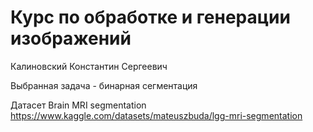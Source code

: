 # Курс по обработке и генерации изображений

Калиновский Константин Сергеевич

Выбранная задача - бинарная сегментация

Датасет Brain MRI segmentation
https://www.kaggle.com/datasets/mateuszbuda/lgg-mri-segmentation
